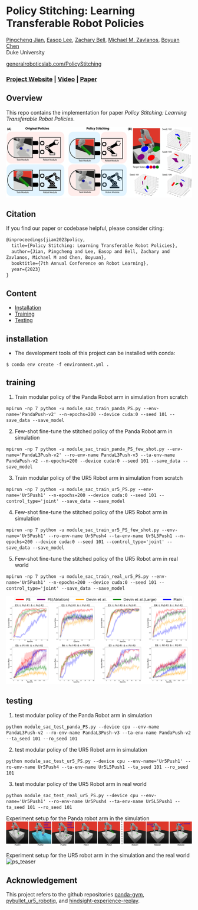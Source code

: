 # Policy Stitching: Learning Transferable Robot Policies

[Pingcheng Jian](https://pingcheng-jian.github.io/),
[Easop Lee](https://www.linkedin.com/in/easoplee),
[Zachary Bell](https://www.linkedin.com/in/zachary-bell-976b55142),
[Michael M. Zavlanos](https://mems.duke.edu/faculty/michael-zavlanos),
[Boyuan Chen](http://boyuanchen.com/)
<br>
Duke University
<br>

[generalroboticslab.com/PolicyStitching](http://generalroboticslab.com/PolicyStitching/)

### [Project Website](http://generalroboticslab.com/PolicyStitching/) | [Video](https://youtu.be/8HSqDUMNpo4) | [Paper](https://openreview.net/pdf?id=2qKBwyLnln)


## Overview
This repo contains the implementation for paper *Policy Stitching: Learning Transferable Robot Policies*.

![ps_teaser](figures/teaser.jpg)

## Citation

If you find our paper or codebase helpful, please consider citing:

```
@inproceedings{jian2023policy,
  title={Policy Stitching: Learning Transferable Robot Policies},
  author={Jian, Pingcheng and Lee, Easop and Bell, Zachary and Zavlanos, Michael M and Chen, Boyuan},
  booktitle={7th Annual Conference on Robot Learning},
  year={2023}
}
```

## Content

- [Installation](#installation)
- [Training](#training)
- [Testing](#testing)

## installation
- The development tools of this project can be installed with conda:
``` 
$ conda env create -f environment.yml .
```

## training
1. Train modular policy of the Panda Robot arm in simulation from scratch
```
mpirun -np 7 python -u module_sac_train_panda_PS.py --env-name='PandaPush-v2' --n-epochs=200 --device cuda:0 --seed 101 --save_data --save_model
```

2. Few-shot fine-tune the stitched policy of the Panda Robot arm in simulation
```
mpirun -np 7 python -u module_sac_train_panda_PS_few_shot.py --env-name='PandaL3Push-v2' --ro-env-name PandaL3Push-v3 --ta-env-name PandaPush-v2 --n-epochs=200 --device cuda:0 --seed 101 --save_data --save_model
```

3. Train modular policy of the UR5 Robot arm in simulation from scratch
```
mpirun -np 7 python -u module_sac_train_ur5_PS.py --env-name='Ur5Push1' --n-epochs=200 --device cuda:0 --seed 101 --control_type='joint' --save_data --save_model
```

4. Few-shot fine-tune the stitched policy of the UR5 Robot arm in simulation
```
mpirun -np 7 python -u module_sac_train_ur5_PS_few_shot.py --env-name='Ur5Push1' --ro-env-name Ur5Push4 --ta-env-name Ur5L5Push1 --n-epochs=200 --device cuda:0 --seed 101 --control_type='joint' --save_data --save_model
```

5. Few-shot fine-tune the stitched policy of the UR5 Robot arm in real world
```
mpirun -np 7 python -u module_sac_train_real_ur5_PS.py --env-name='Ur5Push1' --n-epochs=200 --device cuda:0 --seed 101 --control_type='joint' --save_data --save_model
```

![ps_teaser](figures/few-shot-plot.png)

## testing
1. test modular policy of the Panda Robot arm in simulation
```
python module_sac_test_panda_PS.py --device cpu --env-name PandaL3Push-v2 --ro-env-name PandaL3Push-v3 --ta-env-name PandaPush-v2 --ta_seed 101 --ro_seed 101
```

2. test modular policy of the UR5 Robot arm in simulation
```
python module_sac_test_ur5_PS.py --device cpu --env-name='Ur5Push1' --ro-env-name Ur5Push4 --ta-env-name Ur5L5Push1 --ta_seed 101 --ro_seed 101
```

3. test modular policy of the UR5 Robot arm in real world
```
python module_sac_test_real_ur5_PS.py --device cpu --env-name='Ur5Push1' --ro-env-name Ur5Push4 --ta-env-name Ur5L5Push1 --ta_seed 101 --ro_seed 101
```

Experiment setup for the Panda robot arm in the simulation
![ps_teaser](figures/task_robot.jpg)

Experiment setup for the UR5 robot arm in the simulation and the real world
![ps_teaser](figures/real-exp.png)

## Acknowledgement

This project refers to the github repositories [panda-gym](https://github.com/qgallouedec/panda-gym), 
[pybullet_ur5_robotiq](https://github.com/ElectronicElephant/pybullet_ur5_robotiq), and 
[hindsight-experience-replay](https://github.com/TianhongDai/hindsight-experience-replay).

